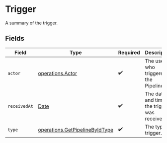 # Trigger

A summary of the trigger.


## Fields

| Field                                                                                         | Type                                                                                          | Required                                                                                      | Description                                                                                   |
| --------------------------------------------------------------------------------------------- | --------------------------------------------------------------------------------------------- | --------------------------------------------------------------------------------------------- | --------------------------------------------------------------------------------------------- |
| `actor`                                                                                       | [operations.Actor](../../models/operations/actor.md)                                          | :heavy_check_mark:                                                                            | The user who triggered the Pipeline.                                                          |
| `receivedAt`                                                                                  | [Date](https://developer.mozilla.org/en-US/docs/Web/JavaScript/Reference/Global_Objects/Date) | :heavy_check_mark:                                                                            | The date and time the trigger was received.                                                   |
| `type`                                                                                        | [operations.GetPipelineByIdType](../../models/operations/getpipelinebyidtype.md)              | :heavy_check_mark:                                                                            | The type of trigger.                                                                          |